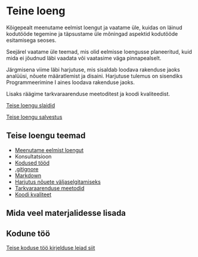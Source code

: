 # Teine loeng

Kõigepealt meenutame eelmist loengut ja vaatame üle, kuidas on läinud kodutööde tegemine ja täpsustame üle mõningad aspektid kodutööde esitamisega seoses.

Seejärel vaatame üle teemad, mis olid eelmisse loengusse planeeritud, kuid mida ei jõudnud läbi vaadata või vaatasime väga pinnapealselt.

Järgmisena viime läbi harjutuse, mis sisaldab loodava rakenduse jaoks analüüsi, nõuete määratlemist ja disaini. Harjutuse tulemus on sisendiks Programmeerimine I aines loodava rakenduse jaoks.

Lisaks räägime tarkvaraarenduse meetoditest ja koodi kvaliteedist.

[Teise loengu slaidid](files/slaidid_02.pdf)

[Teise loengu salvestus]()

## Teise loengu teemad

- [Meenutame eelmist loengut](../loeng_01/about.md)
- Konsultatsioon
- [Kodused tööd](../../docs/kodusedtood/kodune_01_tagasiside.md)
- [.gitignore](../../.gitignore)
- [Markdown](../../concepts/markdown/about.md)
- [Harjutus nõuete väljaselgitamiseks](files/harjutus.md)
- [Tarkvaraarenduse meetodid](../../concepts/arendusmeetodid/about.md)
- [Koodi kvaliteet](../../concepts/koodikvaliteet/about.md)

## Mida veel materjalidesse lisada

## Kodune töö

[Teise koduse töö kirjelduse leiad siit](../../docs/kodusedtood/kodune_02.md)